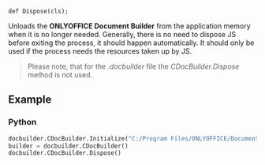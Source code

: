 `def Dispose(cls);`

Unloads the **ONLYOFFICE Document Builder** from the application memory when it is no longer needed. Generally, there is no need to dispose JS before exiting the process, it should happen automatically. It should only be used if the process needs the resources taken up by JS.

> Please note, that for the *.docbuilder* file the *CDocBuilder.Dispose* method is not used.

## Example

### Python

``` py
docbuilder.CDocBuilder.Initialize("C:/Program Files/ONLYOFFICE/DocumentBuilder");
builder = docbuilder.CDocBuilder()
docbuilder.CDocBuilder.Dispose()
```
